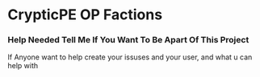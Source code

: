 # CrypticPE OP Factions

### Help Needed Tell Me If You Want To Be Apart Of This Project 

If Anyone want to help create your issuses and your user, and what u can help with
